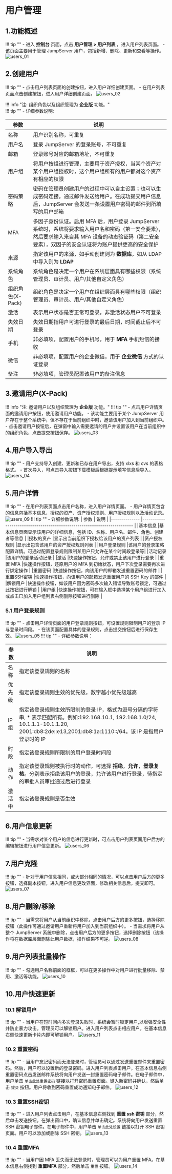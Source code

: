 # 用户管理
## 1.功能概述
!!! tip ""
    - 进入 **控制台** 页面，点击 **用户管理 > 用户列表** ，进入用户列表页面。
    - 该页面主要用于管理 JumpServer 用户，包括新增、删除、更新和查看等操作。
![users_01](../../../../img/v4_users_01.png)
## 2.创建用户
!!! tip ""
    - 点击用户列表页面的创建按钮，进入用户详细创建页面。
    - 在用户列表页面点击创建按钮，进入用户详细创建页面。
![users_02](../../../../img/v4_users_02.png)

!!! info "注: 组织角色以及组织管理为 **企业版** 功能。"   
!!! tip ""
    - 详细参数说明:

|   参数   |    说明                                                                                                         | 
| ---------| --------------------------------------------------------------------------------------------------------------- |
| 名称     |    用户识别名称，可重复                                                                                        | 
| 用户名   |    登录 JumpServer 的登录账号，不可重复                                                                        |
| 邮箱     |    登录账号对应的邮箱地址，不可重复                                                                             |
| 用户组   |    将用户按组进行管理，主要用于资产授权，当某个资产对某个用户组授权时，这个用户组所有的用户都对这个资产有相应的权限  |
| 密码策略 |    密码在管理员创建用户的过程中可以自主设置；也可以生成密码连接，通过邮件发送给用户。在成功提交用户信息后，JumpServer 会发送一条设置用户密码的邮件到所填写的用户邮箱                                                                                       |
| MFA      |    多因子身份认证。启用 MFA 后，用户登录 JumpServer 系统时，系统将要求输入用户名和密码（第一安全要素），然后要求输入来自其 MFA 设备的动态验证码（第二安全要素），双因子的安全认证将为账户提供更高的安全保护                                                 |
| 来源     |  指定该用户的来源，如手动创建则为 **数据库**，如从 LDAP 中导入则为 **LDAP**                                            |
| 系统角色 |   系统角色是决定一个用户在系统层面具有哪些权限（系统管理员、审计员、用户/其他自定义角色）                              |
| 组织角色(X-Pack) |   组织角色是决定一个用户在组织层面具有哪些权限（组织管理员、审计员、用户/其他自定义角色）                              |
| 激活     |   表示用户状态是否正常可登录，非激活状态用户不可登录                                                               |
| 失效日期 |   失效日期指用户可进行登录的最后日期，时间截止后不可登录                                                            |
| 手机     |   非必填项，配置用户的手机号，用于 **MFA** 手机短信的接收                                                            |
| 微信     |  非必填项，配置用户的企业微信，用于 **企业微信** 方式的认证登录                                                         |
| 备注     |   非必填项，管理员配置该用户的备注信息                                                                             |

## 3.邀请用户(X-Pack)
!!! info "注: 邀请用户以及组织管理为 **企业版** 功能。"
!!! tip ""
    - 点击用户详情页面的邀请用户按钮，使用邀请用户功能。
    - 该功能主要用于某个 JumpServer 用户存在于整个系统中，但不存在于当前组织中时，邀请该用户加入到当前组织中。
    - 点击邀请用户按钮后，在弹窗中输入需要邀请的用户并设置该用户在当前组织中的组织角色，点击提交按钮保存。
![users_03](../../../../img/v4_users_03.png)
## 4.用户导入导出
!!! tip ""
    - 用户支持导入创建、更新和已存在用户导出，支持 xlxs 和 cvs 的表格格式。
    - 首次导入，可点击导入按钮下载模板后根据提示填写信息后导入。
![users_04](../../../../img/v4_users_04.png)
## 5.用户详情
!!! tip ""
    - 在用户列表页面点击用户名称，进入用户详情页面。
    - 用户详情页包含的信息包括基本信息、授权的资产、资产授权规则、用户授权规则以及活动记录。
![users_09](../../../../img/v4_users_09.png)
!!! tip ""
    - 详细参数说明:
| 参数          | 说明                                                                     |
|-------------- |------------------------------------------------------------------------- |
|基本信息	    |基本信息页面显示该用户的详细信息，包括 ID、名称、用户名、邮件、角色、创建者等信息                                                                                       |
|授权的资产	    |显示出当前组织下授权给该用户的资产列表                                     |
|资产授权规则	|显示出包含该用户的资产授权规则列表                                         | 
|用户登录规则	|该用户的登录策略配置详情。可通过配置登录规则限制某用户只允许在某个时间段登录等|
|活动记录	    |该用户的登录活动记录                                                      |
|激活	        |快速操作按钮，允许或禁止该用户进行登录                                     |
|重置 MFA	    |快速操作按钮，还原用户的 MFA 到初始状态，用户下次登录需要再次进行绑定操作    |
|重置密码	    |快速操作按钮，向该用户的邮箱发送重置密码的邮件                              |
|重置SSH密钥	|快速操作按钮，向该用户的邮箱发送重置用户的 SSH Key 的邮件                   |
|解锁用户	    |快速操作按钮，如该用户因为密码多次输入错误导致账号锁定，可通过此按钮进行解锁  |
|用户组	        |快速操作按钮，可在输入框中选择某个用户组进行加入或点击已加入用户组列表右侧删除按钮进行删除                                                                                         |

### 5.1 用户登录规则
!!! tip ""
    - 点击用户详情页面的用户登录规则按钮，可设置规则限制用户的登录 IP 与登录时间段。
    - 在该页面配置具体的登录规则，点击提交按钮后进行保存生效。
![users_05](../../../../img/v4_users_05.png)
!!! tip ""
    - 详细参数说明：

|参数	|说明                                                                             |
|-------|---------------------------------------------------------------------------------|
|名称	|指定该登录规则的名称                                                             |
|优先级	|指定该登录规则生效的优先级，数字越小优先级越高                                     |
|IP 组	|指定该登录规则生效所限制的登录 IP，格式为逗号分隔的字符串, * 表示匹配所有。例如:192.168.10.1, 192.168.1.0/24, 10.1.1.1-10.1.1.20, 2001:db8:2de::e13,2001:db8:1a:1110::/64。该 IP 是指用户登录时的 IP                        | 
|时段	|指定该登录规则所限制的用户登录时间段                                              |
|动作	|指定该登录规则被执行时的动作，可选择 **拒绝**，**允许**，**登录复核**。分别表示拒绝该用户的登录，允许该用户进行登录，待指定的审批人员审批通过后进行登录                                                                                |
|激活中	|指定该登录规则是否生效                                                           |

## 6.用户信息更新
!!! tip ""
    - 当需求对某个用户的信息进行更新时，可点击用户列表页面用户后方的编辑按钮进行用户信息更新。
![users_06](../../../../img/v4_users_06.png)
## 7.用户克隆
!!! tip ""
    - 针对于用户信息相同，或大部分相同的情况，可以点击用户后方的更多按钮，选择副本按钮，进入用户信息更改界面，修改相关信息后，提交即可。
![users_07](../../../../img/v4_users_07.png)
## 8.用户删除/移除
!!! tip ""
    - 当需求将用户从当前组织中移除，点击用户后方的更多按钮，选择移除按钮（此操作可通过邀请用户重新将用户加入到当前组织中）。
    - 当需求将用户从整个 JumpServer 系统中删除，点击用户后方的更多按钮，选择删除按钮（该操作将在数据库层面删除此用户数据，操作结果不可逆。
![users_08](../../../../img/v4_users_08.png)

## 9.用户列表批量操作
!!! tip ""
    - 勾选用户名称前面的框框，可以在更多操作中对用户进行批量移除、禁用、激活等功能。
![users_10](../../../../img/v4_users_10.png)  

## 10.用户快速更新
### 10.1 解锁用户
!!! tip ""
    - 当用户在短时间内多次登录失败时，系统会暂时锁定用户,以增强安全性并防止暴力攻击。管理员可以解锁用户。进入用户列表点击相应用户，在基本信息右侧快速更新卡片内即可解锁用户。
![users_11](../../../../img/v4_users_11.png) 

### 10.2 重置密码
!!! tip ""
    - 当用户忘记密码而无法登录时，管理员可以通过发送重置邮件来重置密码。然后，用户可以设置新的登录密码。进入用户列表点击用户，在基本信息右侧重置密码点击发送邮件系统将向用户发送一封重置密码电子邮件。在电子邮件中，用户单击 ``单击此处重置密码`` 链接以打开密码重置页面。键入新密码并确认，然后单击 ``提交`` 按钮。用户将收到密码重置成功通知电子邮件。
![users_12](../../../../img/v4_users_12.png) 

### 10.3 重置SSH密钥
!!! tip "" 
    - 进入用户列表点击用户，在基本信息右侧找到 **重置 ssh 密钥** 部分，然后单击发送按钮。在弹出窗口中，确认信息并单击确定。系统将向用户发送重置 SSH 密钥电子邮件。在电子邮件中，用户单击 `单击此处设置` 链接以打开 SSH 密钥页面。用户可以添加或删除 SSH 密钥。
![users_13](../../../../img/v4_users_13.png)

### 10.4 重置MFA
!!! tip "" 
    - 当用户因 MFA 丢失而无法登录时，管理员可以为用户重置 MFA。在基本信息右侧找到 **重置MFA** 部分，然后单击 ``重置`` 按钮。
![users_14](../../../../img/v4_users_14.png)       
